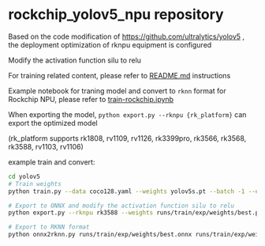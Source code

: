 # rockchip_yolov5_npu repository


Based on the code modification of https://github.com/ultralytics/yolov5 , the deployment optimization of rknpu equipment is configured

Modify the activation function silu to relu

For training related content, please refer to [README.md](https://github.com/cvetaevvitaliy/rockchip_yolov5_npu/blob/master/yolov5/README.md) instructions

Example notebook for traning model and convert to `rknn` format for Rockchip NPU, please refer to [train-rockchip.ipynb](https://github.com/cvetaevvitaliy/rockchip_yolov5_npu/blob/master/yolov5/train-rockchip.ipynb)

When exporting the model, `python export.py --rknpu {rk_platform}` can export the optimized model

(rk_platform supports rk1808, rv1109, rv1126, rk3399pro, rk3566, rk3568, rk3588, rv1103, rv1106)

example train and convert:

```bash
cd yolov5
# Train weights
python train.py --data coco128.yaml --weights yolov5s.pt --batch -1 --epochs 3

# Export to ONNX and modify the activation function silu to relu
python export.py --rknpu rk3588 --weights runs/train/exp/weights/best.pt

# Export to RKNN format
python onnx2rknn.py runs/train/exp/weights/best.onnx runs/train/exp/weights/best.rknn
```
